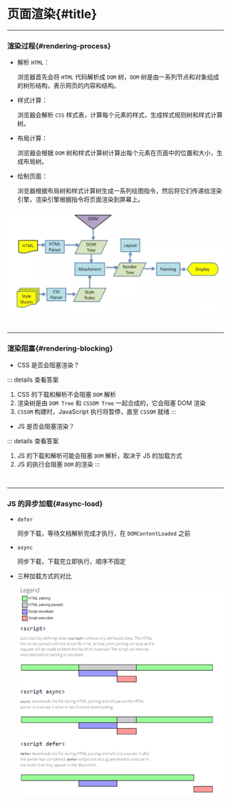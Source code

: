 # 页面渲染{#title}

---

### 渲染过程{#rendering-process}

- 解析 <code>HTML</code>：

  浏览器首先会将 <code>HTML</code> 代码解析成 <code>DOM</code> 树，<code>DOM</code> 树是由一系列节点和对象组成的树形结构，表示网页的内容和结构。

- 样式计算：

  浏览器会解析 <code>CSS</code> 样式表，计算每个元素的样式，生成样式规则树和样式计算树。

- 布局计算：

  浏览器会根据 <code>DOM</code> 树和样式计算树计算出每个元素在页面中的位置和大小，生成布局树。

- 绘制页面：

  浏览器根据布局树和样式计算树生成一系列绘图指令，然后将它们传递给渲染引擎，渲染引擎根据指令将页面渲染到屏幕上。

![html-render](../../public/images/javascript/html-render.png)

<br />

---

### 渲染阻塞{#rendering-blocking}

- CSS 是否会阻塞渲染？

::: details 查看答案

1. CSS 的下载和解析不会阻塞 <code>DOM</code> 解析
2. 渲染树是由 <code>DOM Tree</code> 和 <code>CSSOM Tree</code> 一起合成的，它会阻塞 DOM 渲染
3. <code>CSSOM</code> 构建时，JavaScript 执行将暂停，直至 <code>CSSOM</code> 就绪
   :::

- JS 是否会阻塞渲染？

::: details 查看答案

1. JS 的下载和解析可能会阻塞 <code>DOM</code> 解析，取决于 JS 的加载方式
2. JS 的执行会阻塞 <code>DOM</code> 的渲染
   :::

<br />

---

### JS 的异步加载{#async-load}

- <code>defer</code>

  同步下载，等待文档解析完成才执行，在 <code>DOMContentLoaded</code> 之前

- <code>async</code>

  同步下载，下载完立即执行，顺序不固定

- 三种加载方式的对比

  ![async-defer](../../public/images/javascript/async-defer.png)
